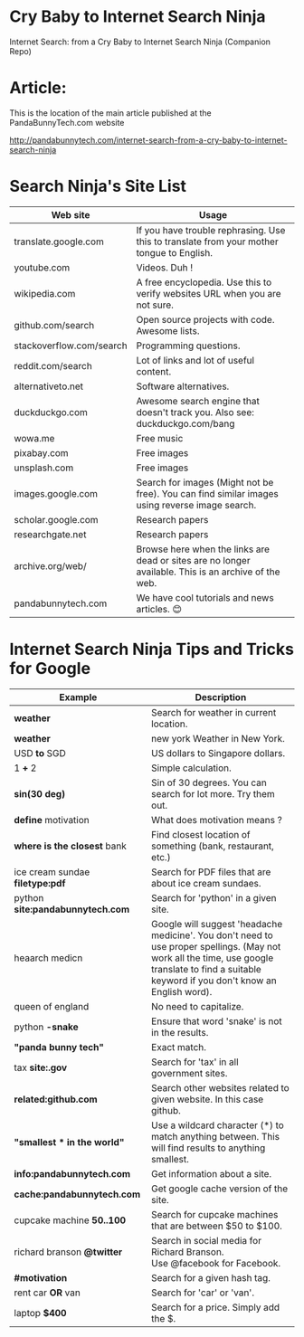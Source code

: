 # Cry Baby to Internet Search Ninja
Internet Search: from a Cry Baby to Internet Search Ninja (Companion Repo)

# Article:
This is the location of the main article published at the PandaBunnyTech.com website

http://pandabunnytech.com/internet-search-from-a-cry-baby-to-internet-search-ninja

# Search Ninja's Site List
Web site |	Usage
-------- | --------
translate.google.com | If you have trouble rephrasing. Use this to translate from your mother tongue to English.
youtube.com  |	Videos. Duh !
wikipedia.com  | 	A free encyclopedia. Use this to verify websites URL when you are not sure.
github.com/search | Open source projects with code. Awesome lists.
stackoverflow.com/search |	Programming questions.
reddit.com/search |	Lot of links and lot of useful content.
alternativeto.net |	Software alternatives.
duckduckgo.com |	Awesome search engine that doesn't track you. Also see: duckduckgo.com/bang
wowa.me	| Free music
pixabay.com |	Free images
unsplash.com |	Free images
images.google.com |	Search for images (Might not be free). You can find similar images using reverse image search.
scholar.google.com | Research papers
researchgate.net | Research papers
archive.org/web/ | Browse here when the links are dead or sites are no longer available. This is an archive of the web.
pandabunnytech.com | We have cool tutorials and news articles. :blush:

# Internet Search Ninja Tips and Tricks for Google
Example |	Description
-------- | --------
**weather**	| Search for weather in current location.
**weather**	| new york	Weather in New York.
USD **to** SGD |	US dollars to Singapore dollars.
1 **+** 2	|	Simple calculation.
**sin(**30 deg**)**	|	Sin of 30 degrees. You can search for lot more. Try them out.
**define** motivation	|	What does motivation means ?
**where is the closest** bank	|	Find closest location of something (bank, restaurant, etc.)
ice cream sundae **filetype:pdf**	|	Search for PDF files that are about ice cream sundaes.
python **site:pandabunnytech.com** |	Search for 'python' in a given site.
heaarch medicn	|	Google will suggest 'headache medicine'. You don't need to use proper spellings. (May not work all the time, use google translate to find a suitable keyword if you don't know an English word).
queen of england |	No need to capitalize.
python **-snake**	|	Ensure that word 'snake' is not in the results.
**"panda bunny tech"**	|	Exact match.
tax **site:.gov**	|	Search for 'tax' in all government sites.
**related:github.com**	|	Search other websites related to given website. In this case github.
**"smallest * in the world"**	|	Use a wildcard character (*) to match anything between. This will find results to anything smallest.
**info:pandabunnytech.com**	|	Get information about a site.
**cache:pandabunnytech.com**	|	Get google cache version of the site.
cupcake machine **$50..$100**	|	Search for cupcake machines that are between $50 to $100.
richard branson **@twitter**	|	Search in social media for Richard Branson. Use @facebook for Facebook.
**#motivation**	|	Search for a given hash tag.
rent car **OR** van	|	Search for 'car' or 'van'.
laptop **$400**	|	Search for a price. Simply add the $.
